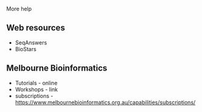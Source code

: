 More help

## Web resources

- SeqAnswers
- BioStars

## Melbourne Bioinformatics

- Tutorials - online
- Workshops - link
- subscriptions - https://www.melbournebioinformatics.org.au/capabilities/subscriptions/